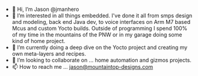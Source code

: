 - 👋 Hi, I’m Jason @jmanhero
- 👀 I’m interested in all things embedded. I've done it all from smps design and modeling, back end Java dev, to voice interfaces on Arm M7 based Mcus and custom Yocto builds. Outside of programming I spend 100% of my time in the mountains of the PNW or in my garage doing some kind of home project.  
- 🌱 I’m currently doing a deep dive on the Yocto project and creating my own meta-layers and recipes. 
- 💞️ I’m looking to collaborate on ... home automation and gizmos projects. 
- 📫 How to reach me ... jason@mountaintop-designs.com 

<!---
jmanhero/jmanhero is a ✨ special ✨ repository because its `README.md` (this file) appears on your GitHub profile.
You can click the Preview link to take a look at your changes.
--->
